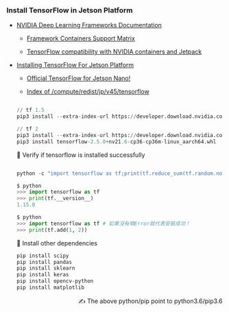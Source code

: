 ### Install TensorFlow in Jetson Platform
- [NVIDIA Deep Learning Frameworks Documentation](https://docs.nvidia.com/deeplearning/frameworks/index.html)

    - [Framework Containers Support Matrix](https://docs.nvidia.com/deeplearning/frameworks/support-matrix/index.html)

    - [TensorFlow compatibility with NVIDIA containers and Jetpack](https://docs.nvidia.com/deeplearning/frameworks/install-tf-jetson-platform-release-notes/tf-jetson-rel.html#tf-jetson-rel)







- [Installing TensorFlow For Jetson Platform](https://docs.nvidia.com/deeplearning/frameworks/install-tf-jetson-platform/index.html)

    - [Official TensorFlow for Jetson Nano!](https://forums.developer.nvidia.com/t/official-tensorflow-for-jetson-nano/71770)

    - [Index of /compute/redist/jp/v45/tensorflow](https://developer.download.nvidia.com/compute/redist/jp/v45/tensorflow/)


    ```python

    // tf 1.5
	pip3 install --extra-index-url https://developer.download.nvidia.com/compute/redist/jp/v45 tensorflow==1.15.5+nv21.6

    // tf 2
    pip3 install --extra-index-url https://developer.download.nvidia.com/compute/redist/jp/v45 tensorflow==2.3.1+nv20.12
	pip3 install tensorflow-2.5.0+nv21.6-cp36-cp36m-linux_aarch64.whl

    ```

    🏁 Verify if tensorflow is installed successfully

    ```python

    python -c "import tensorflow as tf;print(tf.reduce_sum(tf.random.normal([1000, 1000])))"

	$ python
	>>> import tensorflow as tf
	>>> print(tf.__version__)
    1.15.0

    $ python
    >>> import tensorflow as tf # 如果沒有噴Error就代表安裝成功！
    >>> print(tf.add(1, 2))
    ```


    🏁 Install other dependencies

    ```python
    pip install scipy
    pip install pandas
    pip install sklearn
    pip install keras
    pip install opencv-python
    pip install matplotlib
    ```



    <p align="right">✍ The above python/pip point to python3.6/pip3.6</p>
